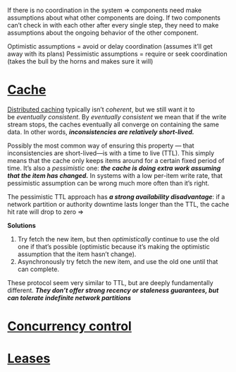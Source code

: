 If there is no coordination in the system => components need make assumptions about what other components are doing. If two components can’t check in with each other after every single step, they need to make assumptions about the ongoing behavior of the other component.

Optimistic assumptions = avoid or delay coordination (assumes it’ll get away with its plans)
Pessimistic assumptions = require or seek coordination (takes the bull by the horns and makes sure it will)
# [Cache](../2.%20Components/Cache/0.%20Cache.md)

[Distributed caching](../2.%20Components/Cache/5.%20Distributed%20caching.md) typically isn’t _coherent_, but we still want it to be _eventually consistent_. By _eventually consistent_ we mean that if the write stream stops, the caches eventually all converge on containing the same data. In other words, ***inconsistencies are relatively short-lived.***

Possibly the most common way of ensuring this property — that inconsistencies are short-lived—is with a time to live (TTL). This simply means that the cache only keeps items around for a certain fixed period of time. It’s also a _pessimistic_ one: ***the cache is doing extra work assuming that the item has changed.*** In systems with a low per-item write rate, that pessimistic assumption can be wrong much more often than it’s right.

The pessimistic TTL approach has ***a strong availability disadvantage***: if a network partition or authority downtime lasts longer than the TTL, the cache hit rate will drop to zero => 

**Solutions**
1. Try fetch the new item, but then _optimistically_ continue to use the old one if that’s possible (optimistic because it’s making the optimistic assumption that the item hasn’t change).
2. Asynchronously try fetch the new item, and use the old one until that can complete.

These protocol seem very similar to TTL, but are deeply fundamentally different. ***They don’t offer strong recency or staleness guarantees, but can tolerate indefinite network partitions***

# [Concurrency control](Concurrency%20control)

# [Leases](Leases.md)

